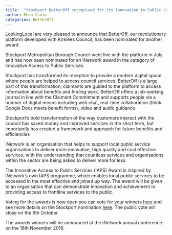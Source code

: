 ```yaml
---
title:  "Stockport BetterOff recognised for its Innovation to Public Service by iNetwork"
author: Rhea Cunio
categories: BetterOff
---
```

LookingLocal are very pleased to announce that BetterOff, our revolutionary platform developed with Kirklees Council, has been nominated for another award.

Stockport Metropolitan Borough Council went live with the platform in July and has now been nominated for an iNetwork award in the category of Innovative Access to Public Services.

Stockport has transformed its reception to provide a modern digital space where people are helped to access council services. BetterOff is a large part of this transformation; claimants are guided to the platform to access information about benefits and finding work. BetterOff offers a job-seeking journal in line with the Claimant Commitment and supports people via a number of digital means including web chat, real-time collaboration (think Google Docs meets benefit forms), video and audio guidance.
 
Stockport’s bold transformation of the way customers interact with the council has saved money and improved services in the short term, but importantly has created a framework and approach for future benefits and efficiencies
 
iNetwork is an organisation that helps to support local public service organisations to deliver more innovative, high quality and cost effective services, with the understanding that countless services and organisations within the sector are being asked to deliver more for less.
 
The Innovative Access to Public Services (IAPS) Award is inspired by iNetwork’s own IAPS programme, which enables local public services to be accessed in the most effective and joined up way. The award will be given to an organisation that can demonstrate innovation and achievement in providing access to frontline services to the public.
 
Voting for the awards is now open you can vote for your winners [here](http://annualconference.i-network.org.uk/vote/) and see more details on the Stockport nomination [here](http://annualconference.i-network.org.uk/stockport-digital-advice/). The public vote will close on the 6th October.
 
The awards winners will be announced at the iNetwork annual conference on the 16th November 2016.